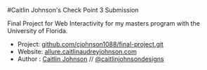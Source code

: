 #Caitlin Johnson's Check Point 3 Submission

Final Project for Web Interactivity for my masters program with the University of Florida.

* Project: [github.com/cjohnson1088/final-project.git](https://github.com/cjohnson1088/final-project.git)
* Website: [allure.caitlinaudreyjohnson.com](http://allure.caitlinaudreyjohnson.com)
* Author : [Caitlin Johnson](http://www.caitlinaudreyjohnson.com) // [@caitlinjohnsondesigns](https://www.instagram.com/caitlinjohnsondesigns)
